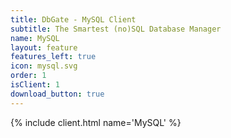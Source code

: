```yaml
---
title: DbGate - MySQL Client
subtitle: The Smartest (no)SQL Database Manager
name: MySQL
layout: feature
features_left: true
icon: mysql.svg
order: 1
isClient: 1
download_button: true
---
```


{% include client.html name='MySQL' %}
